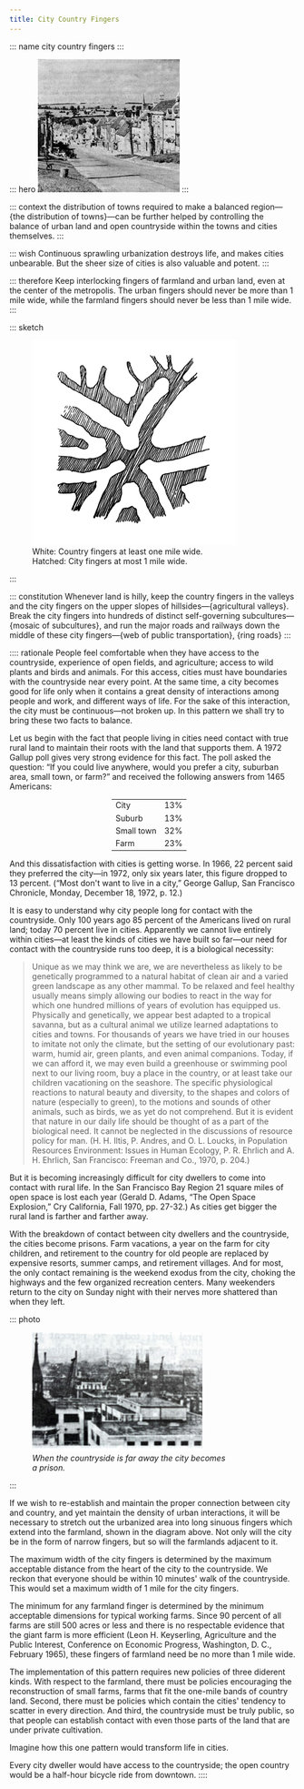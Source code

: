 ```yaml
---
title: City Country Fingers
---
```


::: name
city country fingers
:::

::: hero
<img src="city-country-fingers-urban-main-street.jpg">
:::

::: context
the distribution of towns required to make a balanced region—{the distribution of towns}—can be further helped by controlling the balance of urban land and open countryside within the towns and cities themselves.
:::

::: wish
Continuous sprawling urbanization destroys life, and makes cities unbearable. But the sheer size of cities is also valuable and potent.
:::

::: therefore
Keep interlocking fingers of farmland and urban land, even at the center of the metropolis. The urban fingers should never be more than 1 mile wide, while the farmland fingers should never be less than 1 mile wide.
:::

::: sketch
<figure>
  <img
    alt="Sketch of Earth showing communities in continents"
    src="city-country-fingers-as-sketch.png"
  >
  <figcaption>
    White: Country fingers at least one mile wide.<br/>
    Hatched: City fingers at most 1 mile wide.
  </figcaption>
</figure>
:::

::: constitution
Whenever land is hilly, keep the country fingers in the valleys and the city fingers on the upper slopes of hillsides—{agricultural valleys}. Break the city fingers into hundreds of distinct self-governing subcultures—{mosaic of subcultures}, and run the major roads and railways down the middle of these city fingers—{web of public transportation}, {ring roads}
:::

:::: rationale
People feel comfortable when they have access to the countryside, experience of open fields, and agriculture; access to wild plants and birds and animals. For this access, cities must have boundaries with the countryside near every point. At the same time, a city becomes good for life only when it contains a great density of interactions among people and work, and different ways of life. For the sake of this interaction, the city must be continuous—not broken up. In this pattern we shall try to bring these two facts to balance.

Let us begin with the fact that people living in cities need contact with true rural land to maintain their roots with the land that supports them. A 1972 Gallup poll gives very strong evidence for this fact. The poll asked the question: “If you could live anywhere, would you prefer a city, suburban area, small town, or farm?” and received the following answers from 1465 Americans:

<div style="max-width: 640px;">
  <table style="width:144px; margin-left: auto; margin-right: auto;">
    <tr><td>City</td><td>13%</td></tr>
    <tr><td>Suburb</td><td>13%</td></tr>
    <tr><td>Small town</td><td>32%</td></tr>
    <tr><td>Farm</td><td>23%</td></tr>
  </table>
</div>

And this dissatisfaction with cities is getting worse. In 1966, 22 percent said they preferred the city—in 1972, only six years later, this figure dropped to 13 percent. (“Most don't want to live in a city,” George Gallup, San Francisco Chronicle, Monday, December 18, 1972, p. 12.)

It is easy to understand why city people long for contact with the countryside. Only 100 years ago 85 percent of the Americans lived on rural land; today 70 percent live in cities. Apparently we cannot live entirely within cities—at least the kinds of cities we have built so far—our need for contact with the countryside runs too deep, it is a biological necessity:

> Unique as we may think we are, we are nevertheless as likely to be genetically programmed to a natural habitat of clean air and a varied green landscape as any other mammal. To be relaxed and feel healthy usually means simply allowing our bodies to react in the way for which one hundred millions of years of evolution has equipped us. Physically and genetically, we appear best adapted to a tropical savanna, but as a cultural animal we utilize learned adaptations to cities and towns. For thousands of years we have tried in our houses to imitate not only the climate, but the setting of our evolutionary past: warm, humid air, green plants, and even animal companions. Today, if we can afford it, we may even build a greenhouse or swimming pool next to our living room, buy a place in the country, or at least take our children vacationing on the seashore. The specific physiological reactions to natural beauty and diversity, to the shapes and colors of nature (especially to green), to the motions and sounds of other animals, such as birds, we as yet do not comprehend. But it is evident that nature in our daily life should be thought of as a part of the biological need. It cannot be neglected in the discussions of resource policy for man. (H. H. Iltis, P. Andres, and O. L. Loucks, in Population Resources Environment: Issues in Human Ecology, P. R. Ehrlich and A. H. Ehrlich, San Francisco: Freeman and Co., 1970, p. 204.)

But it is becoming increasingly difficult for city dwellers to come into contact with rural life. In the San Francisco Bay Region 21 square miles of open space is lost each year (Gerald D. Adams, “The Open Space Explosion,” Cry California, Fall 1970, pp. 27-32.) As cities get bigger the rural land is farther and farther away.

With the breakdown of contact between city dwellers and the countryside, the cities become prisons. Farm vacations, a year on the farm for city children, and retirement to the country for old people are replaced by expensive resorts, summer camps, and retirement villages. And for most, the only contact remaining is the weekend exodus from the city, choking the highways and the few organized recreation centers. Many weekenders return to the city on Sunday night with their nerves more shattered than when they left.

::: photo
<figure>
  <sketch>
    <img src="city-country-fingers-city-as-prison.jpg" style="width:300px;">
  </sketch>
  <figcaption>
    <i>When the countryside is far away the city becomes<br/> a prison.</i>
  </figcaption>
</figure>
:::

If we wish to re-establish and maintain the proper connection between city and country, and yet maintain the density of urban interactions, it will be necessary to stretch out the urbanized area into long sinuous fingers which extend into the farmland, shown in the diagram above. Not only will the city be in the form of narrow fingers, but so will the farmlands adjacent to it.

The maximum width of the city fingers is determined by the maximum acceptable distance from the heart of the city to the countryside. We reckon that everyone should be within 10 minutes' walk of the countryside. This would set a maximum width of 1 mile for the city fingers.

The minimum for any farmland finger is determined by the minimum acceptable dimensions for typical working farms. Since 90 percent of all farms are still 500 acres or less and there is no respectable evidence that the giant farm is more efficient (Leon H. Keyserling, Agriculture and the Public Interest, Conference on Economic Progress, Washington, D. C., February 1965), these fingers of farmland need be no more than 1 mile wide.

The implementation of this pattern requires new policies of three diderent kinds. With respect to the farmland, there must be policies encouraging the reconstruction of small farms, farms that fit the one-mile bands of country land. Second, there must be policies which contain the cities' tendency to scatter in every direction. And third, the countryside must be truly public, so that people can establish contact with even those parts of the land that are under private cultivation.

Imagine how this one pattern would transform life in cities.

Every city dweller would have access to the countryside; the open country would be a half-hour bicycle ride from downtown.
::::